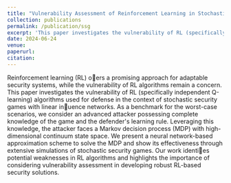 ```yaml
---
title: "Vulnerability Assessment of Reinforcement Learning in Stochastic Security Games"
collection: publications
permalink: /publication/ssg
excerpt: 'This paper investigates the vulnerability of RL (specifically independent Q-learning) algorithms used for defense in the context of stochastic security games with linear inuence networks.'
date: 2024-06-24
venue: 
paperurl: 
citation: 
---
```

Reinforcement learning (RL) oers a promising approach for adaptable security systems, while the vulnerability of RL algorithms remain a concern. This paper investigates the vulnerability of RL (specifically independent Q-learning) algorithms used for defense in the context of stochastic security games with linear inuence networks. As a benchmark for the worst-case scenarios, we consider an advanced attacker possessing complete knowledge of the game and the defender's learning rule. Leveraging this knowledge, the attacker faces a Markov decision process (MDP) with high-dimensional continuum state space. We present a neural network-based approximation scheme to solve the MDP and show its effectiveness through extensive simulations of stochastic security games. Our work identies potential weaknesses in RL algorithms and highlights the importance of considering vulnerability assessment in developing robust RL-based security solutions.
